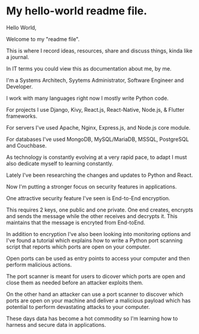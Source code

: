 # My hello-world readme file.

Hello World,

Welcome to my "readme file". 

This is where I record ideas, resources, share and discuss things, kinda like a journal.

In IT terms you could view this as documentation about me, by me. 

I'm a Systems Architech, Syytems Administrator, Software Engineer and Developer.

I work with many languages right now I mostly write Python code.

For projects I use Django, Kivy, React.js, React-Native, Node.js, & Flutter frameworks.

For servers I've used Apache, Nginx, Express.js, and Node.js core module.

For databases I've used MongoDB, MySQL/MariaDB, MSSQL, PostgreSQL and Couchbase.  

As technology is constantly evolving at a very rapid pace, 
to adapt I must also dedicate myself to learning constantly.

Lately I've been researching the changes and updates to Python and React.

Now I'm putting a stronger focus on security features in applications.

One attractive security feature I've seen is End-to-End encryption. 

This requires 2 keys, one public and one private. One end creates, encrypts and sends the message while the other receives and decrypts it. This maintains that the message is encryted from End-toEnd. 

In addition to encryption I've also been looking into monitoring options and I've found a tutorial which explains how to write a Python port scanning script that reports which ports are open on your computer.

Open ports can be used as entry points to access your computer and then perform malicious actions. 

The port scanner is meant for users to dicover which ports are open and close them as needed before an attacker exploits them. 

On the other hand an attacker can use a port scanner to discover which ports are open on your machine and deliver a malicious payload which has potential to perform devastating attacks to your computer.

These days data has become a hot commodity so I'm learning how to harness and secure data in applications. 
